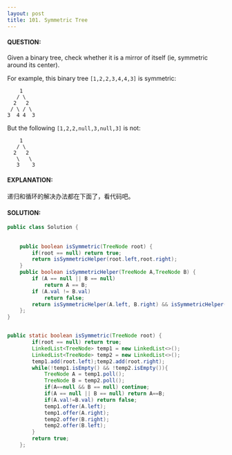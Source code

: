 ```yaml
---
layout: post
title: 101. Symmetric Tree
---
```


#### QUESTION:

Given a binary tree, check whether it is a mirror of itself (ie, symmetric around its center).

For example, this binary tree `[1,2,2,3,4,4,3]` is symmetric:

```
    1
   / \
  2   2
 / \ / \
3  4 4  3

```

But the following `[1,2,2,null,3,null,3]` is not:

```
    1
   / \
  2   2
   \   \
   3    3
```

#### EXPLANATION:

递归和循环的解决办法都在下面了，看代码吧。

#### SOLUTION:

```java
public class Solution {
    
     
    public boolean isSymmetric(TreeNode root) {
        if(root == null) return true;
        return isSymmetricHelper(root.left,root.right);
    }
    public boolean isSymmetricHelper(TreeNode A,TreeNode B) {
        if (A == null || B == null)
            return A == B;
        if (A.val != B.val)
            return false;
        return isSymmetricHelper(A.left, B.right) && isSymmetricHelper(A.right, B.left);
    };
}


public static boolean isSymmetric(TreeNode root) {
        if(root == null) return true;
        LinkedList<TreeNode> temp1 = new LinkedList<>();
        LinkedList<TreeNode> temp2 = new LinkedList<>();
        temp1.add(root.left);temp2.add(root.right);
        while(!temp1.isEmpty() && !temp2.isEmpty()){
            TreeNode A = temp1.poll();
            TreeNode B = temp2.poll();
            if(A==null && B == null) continue;
            if(A == null || B == null) return A==B;
            if(A.val!=B.val) return false;
            temp1.offer(A.left);
            temp1.offer(A.right);
            temp2.offer(B.right);
            temp2.offer(B.left);
        }
        return true;
    };
```

